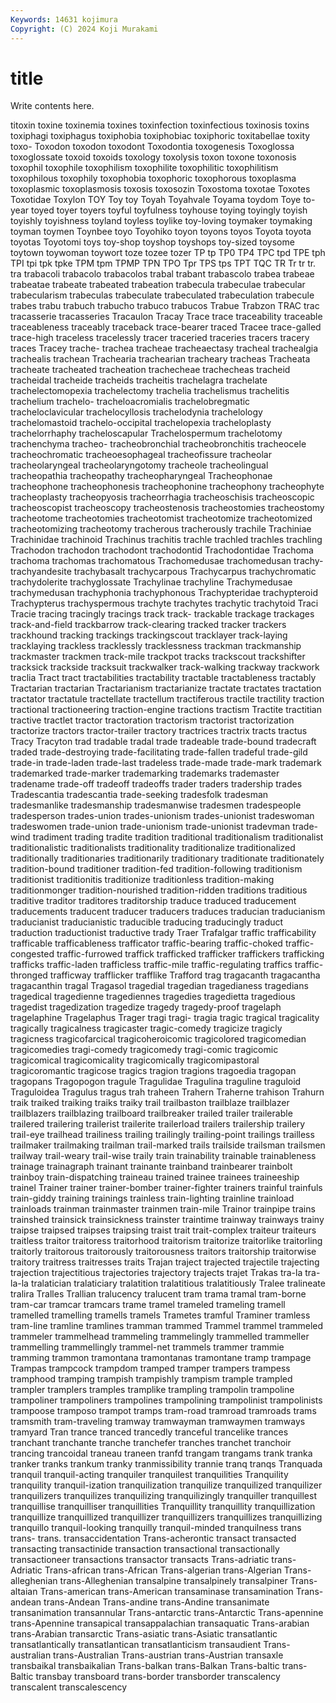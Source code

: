 ```yaml
---
Keywords: 14631 kojimura
Copyright: (C) 2024 Koji Murakami
---
```


# title

Write contents here.



titoxin toxine
toxinemia toxines toxinfection toxinfectious toxinosis toxins toxiphagi toxiphagus toxiphobia toxiphobiac
toxiphoric toxitabellae toxity toxo- Toxodon toxodon toxodont Toxodontia toxogenesis Toxoglossa
toxoglossate toxoid toxoids toxology toxolysis toxon toxone toxonosis toxophil toxophile
toxophilism toxophilite toxophilitic toxophilitism toxophilous toxophily toxophobia toxophoric toxophorous toxoplasma
toxoplasmic toxoplasmosis toxosis toxosozin Toxostoma toxotae Toxotes Toxotidae Toxylon TOY
Toy toy Toyah Toyahvale Toyama toydom Toye to-year toyed toyer
toyers toyful toyfulness toyhouse toying toyingly toyish toyishly toyishness toyland
toyless toylike toy-loving toymaker toymaking toyman toymen Toynbee toyo Toyohiko
toyon toyons toyos Toyota toyota toyotas Toyotomi toys toy-shop toyshop
toyshops toy-sized toysome toytown toywoman toywort toze tozee tozer TP
tp TP0 TP4 TPC tpd TPE tph TPI tpi tpk
tpke TPM tpm TPMP TPN TPO Tpr TPS tps TPT
TQC TR Tr tr tr. tra trabacoli trabacolo trabacolos trabal
trabant trabascolo trabea trabeae trabeatae trabeate trabeated trabeation trabecula trabeculae
trabecular trabecularism trabeculas trabeculate trabeculated trabeculation trabecule trabes trabu trabuch
trabucho trabuco trabucos Trabue Trabzon TRAC trac tracasserie tracasseries Tracaulon
Tracay Trace trace traceability traceable traceableness traceably traceback trace-bearer traced
Tracee trace-galled trace-high traceless tracelessly tracer traceried traceries tracers tracery
traces Tracey trache- trachea tracheae tracheaectasy tracheal trachealgia trachealis trachean
Trachearia trachearian tracheary tracheas Tracheata tracheate tracheated tracheation trachecheae trachecheas
tracheid tracheidal tracheide tracheids tracheitis trachelagra trachelate trachelectomopexia trachelectomy trachelia
trachelismus trachelitis trachelium trachelo- tracheloacromialis trachelobregmatic tracheloclavicular trachelocyllosis trachelodynia trachelology
trachelomastoid trachelo-occipital trachelopexia tracheloplasty trachelorrhaphy tracheloscapular Trachelospermum trachelotomy trachenchyma tracheo-
tracheobronchial tracheobronchitis tracheocele tracheochromatic tracheoesophageal tracheofissure tracheolar tracheolaryngeal tracheolaryngotomy tracheole
tracheolingual tracheopathia tracheopathy tracheopharyngeal Tracheophonae tracheophone tracheophonesis tracheophonine tracheophony tracheophyte
tracheoplasty tracheopyosis tracheorrhagia tracheoschisis tracheoscopic tracheoscopist tracheoscopy tracheostenosis tracheostomies tracheostomy
tracheotome tracheotomies tracheotomist tracheotomize tracheotomized tracheotomizing tracheotomy tracherous tracherously trachile
Trachiniae Trachinidae trachinoid Trachinus trachitis trachle trachled trachles trachling Trachodon
trachodon trachodont trachodontid Trachodontidae Trachoma trachoma trachomas trachomatous Trachomedusae trachomedusan
trachy- trachyandesite trachybasalt trachycarpous Trachycarpus trachychromatic trachydolerite trachyglossate Trachylinae trachyline
Trachymedusae trachymedusan trachyphonia trachyphonous Trachypteridae trachypteroid Trachypterus trachyspermous trachyte trachytes
trachytic trachytoid Traci Tracie tracing tracingly tracings track track- trackable
trackage trackages track-and-field trackbarrow track-clearing tracked tracker trackers trackhound tracking
trackings trackingscout tracklayer track-laying tracklaying trackless tracklessly tracklessness trackman trackmanship
trackmaster trackmen track-mile trackpot tracks trackscout trackshifter tracksick trackside tracksuit
trackwalker track-walking trackway trackwork traclia Tract tract tractabilities tractability tractable
tractableness tractably Tractarian tractarian Tractarianism tractarianize tractate tractates tractation tractator
tractatule tractellate tractellum tractiferous tractile tractility traction tractional tractioneering traction-engine
tractions tractism Tractite tractitian tractive tractlet tractor tractoration tractorism tractorist
tractorization tractorize tractors tractor-trailer tractory tractrices tractrix tracts tractus Tracy
Tracyton trad tradable tradal trade tradeable trade-bound tradecraft traded trade-destroying
trade-facilitating trade-fallen tradeful trade-gild trade-in trade-laden trade-last tradeless trade-made trade-mark
trademark trademarked trade-marker trademarking trademarks trademaster tradename trade-off tradeoff tradeoffs
trader traders tradership trades Tradescantia tradescantia trade-seeking tradesfolk tradesman tradesmanlike
tradesmanship tradesmanwise tradesmen tradespeople tradesperson trades-union trades-unionism trades-unionist tradeswoman tradeswomen
trade-union trade-unionism trade-unionist tradevman trade-wind tradiment trading tradite tradition traditional
traditionalism traditionalist traditionalistic traditionalists traditionality traditionalize traditionalized traditionally traditionaries traditionarily
traditionary traditionate traditionately tradition-bound traditioner tradition-fed tradition-following traditionism traditionist traditionitis
traditionize traditionless tradition-making traditionmonger tradition-nourished tradition-ridden traditions traditious traditive traditor
traditores traditorship traduce traduced traducement traducements traducent traducer traducers traduces
traducian traducianism traducianist traducianistic traducible traducing traducingly traduct traduction traductionist
traductive trady Traer Trafalgar traffic trafficability trafficable trafficableness trafficator traffic-bearing
traffic-choked traffic-congested traffic-furrowed traffick trafficked trafficker traffickers trafficking trafficks traffic-laden
trafficless traffic-mile traffic-regulating traffics traffic-thronged trafficway trafflicker trafflike Trafford trag
tragacanth tragacantha tragacanthin tragal Tragasol tragedial tragedian tragedianess tragedians tragedical
tragedienne tragediennes tragedies tragedietta tragedious tragedist tragedization tragedize tragedy tragedy-proof
tragelaph tragelaphine Tragelaphus Trager tragi tragi- tragia tragic tragical tragicality
tragically tragicalness tragicaster tragic-comedy tragicize tragicly tragicness tragicofarcical tragicoheroicomic tragicolored
tragicomedian tragicomedies tragi-comedy tragicomedy tragi-comic tragicomic tragicomical tragicomicality tragicomically tragicomipastoral
tragicoromantic tragicose tragics tragion tragions tragoedia tragopan tragopans Tragopogon tragule
Tragulidae Tragulina traguline traguloid Traguloidea Tragulus tragus trah traheen Trahern
Traherne trahison Trahurn traik traiked traiking traiks traiky trail trailbaston
trailblaze trailblazer trailblazers trailblazing trailboard trailbreaker trailed trailer trailerable trailered
trailering trailerist trailerite trailerload trailers trailership trailery trail-eye trailhead trailiness
trailing trailingly trailing-point trailings trailless trailmaker trailmaking trailman trail-marked trails
trailside trailsman trailsmen trailway trail-weary trail-wise traily train trainability trainable
trainableness trainage trainagraph trainant trainante trainband trainbearer trainbolt trainboy train-dispatching
traineau trained trainee trainees traineeship trainel Trainer trainer trainer-bomber trainer-fighter
trainers trainful trainfuls train-giddy training trainings trainless train-lighting trainline trainload
trainloads trainman trainmaster trainmen train-mile Trainor trainpipe trains trainshed trainsick
trainsickness trainster traintime trainway trainways trainy traipse traipsed traipses traipsing
traist trait trait-complex traiteur traiteurs traitless traitor traitoress traitorhood traitorism
traitorize traitorlike traitorling traitorly traitorous traitorously traitorousness traitors traitorship traitorwise
traitory traitress traitresses traits Trajan traject trajected trajectile trajecting trajection
trajectitious trajectories trajectory trajects trajet Trakas tra-la tra-la-la tralatician tralaticiary
tralatition tralatitious tralatitiously Tralee tralineate tralira Tralles Trallian tralucency tralucent
tram trama tramal tram-borne tram-car tramcar tramcars trame tramel trameled
trameling tramell tramelled tramelling tramells tramels Trametes tramful Traminer tramless
tram-line tramline tramlines tramman trammed Trammel trammel trammeled trammeler trammelhead
trammeling trammelingly trammelled trammeller trammelling trammellingly trammel-net trammels trammer trammie
tramming trammon tramontana tramontanas tramontane tramp trampage Trampas trampcock trampdom
tramped tramper trampers trampess tramphood tramping trampish trampishly trampism trample
trampled trampler tramplers tramples tramplike trampling trampolin trampoline trampoliner trampoliners
trampolines trampolining trampolinist trampolinists trampoose tramposo trampot tramps tram-road tramroad
tramroads trams tramsmith tram-traveling tramway tramwayman tramwaymen tramways tramyard Tran
trance tranced trancedly tranceful trancelike trances tranchant tranchante tranche tranchefer
tranches tranchet tranchoir trancing trancoidal traneau traneen tranfd trangam trangams
trank tranka tranker tranks trankum tranky tranmissibility trannie tranq tranqs
Tranquada tranquil tranquil-acting tranquiler tranquilest tranquilities Tranquility tranquility tranquil-ization tranquilization
tranquilize tranquilized tranquilizer tranquilizers tranquilizes tranquilizing tranquilizingly tranquiller tranquillest tranquillise
tranquilliser tranquillities Tranquillity tranquillity tranquillization tranquillize tranquillized tranquillizer tranquillizers tranquillizes
tranquillizing tranquillo tranquil-looking tranquilly tranquil-minded tranquilness trans trans- trans. transaccidentation
Trans-acherontic transact transacted transacting transactinide transaction transactional transactionally transactioneer transactions
transactor transacts Trans-adriatic trans-Adriatic Trans-african trans-African Trans-algerian trans-Algerian Trans-alleghenian trans-Alleghenian
transalpine transalpinely transalpiner Trans-altaian Trans-american trans-American transaminase transamination Trans-andean trans-Andean
Trans-andine trans-Andine transanimate transanimation transannular Trans-antarctic trans-Antarctic Trans-apennine trans-Apennine transapical
transappalachian transaquatic Trans-arabian trans-Arabian transarctic Trans-asiatic trans-Asiatic transatlantic transatlantically transatlantican
transatlanticism transaudient Trans-australian trans-Australian Trans-austrian trans-Austrian transaxle transbaikal transbaikalian Trans-balkan
trans-Balkan Trans-baltic trans-Baltic transbay transboard trans-border transborder transcalency transcalent transcalescency
